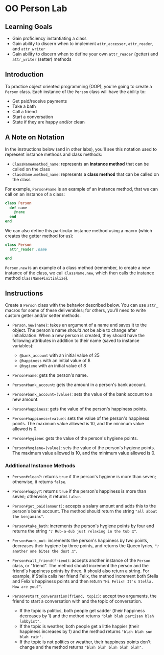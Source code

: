 # OO Person Lab

## Learning Goals

- Gain proficiency instantiating a class
- Gain ability to discern when to implement `attr_accessor`, `attr_reader`, and
  `attr_writer`
- Gain ability to discern when to define your own `attr_reader` (getter) and
  `attr_writer` (setter) methods

## Introduction

To practice object oriented programming (OOP), you're going to create a `Person`
class. Each instance of the `Person` class will have the ability to:

- Get paid/receive payments
- Take a bath
- Call a friend
- Start a conversation
- State if they are happy and/or clean

## A Note on Notation

In the instructions below (and in other labs), you'll see this notation used to
represent instance methods and class methods:

- `ClassName#method_name`: represents an **instance method** that can be called
  on the class
- `ClassName.method_name`: represents a **class method** that can be called on
  the class

For example, `Person#name` is an example of an instance method, that we can call
on an instance of a class:

```rb
class Person
  def name
    @name
  end
end
```

We can also define this particular instance method using a macro (which creates
the getter method for us):

```rb
class Person
  attr_reader :name

end
```

`Person.new` is an example of a class method (remember, to create a new instance
of the class, we call `ClassName.new`, which then calls the instance method
`ClassName#initialize`).

## Instructions

Create a `Person` class with the behavior described below. You can use `attr_`
macros for some of these deliverables; for others, you'll need to write custom
getter and/or setter methods.

- `Person.new(name)`: takes an argument of a name and saves it to the object.
  The person's name _should not_ be able to change after initialization. When a
  new person is created, they should have the following attributes in addition
  to their name (saved to instance variables):

  - `@bank_account` with an initial value of 25
  - `@happiness` with an initial value of 8
  - `@hygiene` with an initial value of 8

- `Person#name`: gets the person's name.

- `Person#bank_account`: gets the amount in a person's bank account.

- `Person#bank_account=(value)`: sets the value of the bank account to a
  new amount.

- `Person#happiness`: gets the value of the person's happiness points.

- `Person#happiness=(value)`: sets the value of the person's happiness
  points. The maximum value allowed is 10, and the minimum value allowed is 0.

- `Person#hygiene`: gets the value of the person's hygiene points.

- `Person#hygiene=(value)`: sets the value of the person's hygiene
  points. The maximum value allowed is 10, and the minimum value allowed is 0.

### Additional Instance Methods

- `Person#clean?`: returns `true` if the person's hygiene is more than seven;
  otherwise, it returns `false`.

- `Person#happy?`: returns `true` if the person's happiness is more than seven;
  otherwise, it returns `false`.

- `Person#get_paid(amount)`: accepts a salary amount and adds this to the
  person's bank account. The method should return the string
  `"all about the benjamins"`.

- `Person#take_bath`: increments the person's hygiene points by four and returns
  the string `"♪ Rub-a-dub just relaxing in the tub ♫"`.

- `Person#work_out`: increments the person's happiness by two points, decreases
  their hygiene by three points, and returns the Queen lyrics,
  `"♪ another one bites the dust ♫"`.

- `Person#call_friend(friend)`: accepts another instance of the `Person` class,
  or "friend". The method should increment the person and the friend's happiness
  points by three. It should also return a string. For example, if Stella calls
  her friend Felix, the method increment both Stella and Felix's happiness
  points and then return `"Hi Felix! It's Stella. How are you?"`.

- `Person#start_conversation(friend, topic)`: accept two arguments, the friend
  to start a conversation with and the topic of conversation.

  - If the topic is politics, both people get sadder (their happiness decreases
    by 1) and the method returns `"blah blah partisan blah lobbyist"`.
  - If the topic is weather, both people get a little happier (their happiness
    increases by 1) and the method returns `"blah blah sun blah rain"`.
  - If the topic is not politics or weather, their happiness points don't change
    and the method returns `"blah blah blah blah blah"`.
